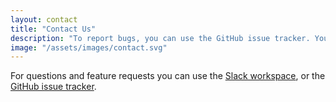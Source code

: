 ```yaml
---
layout: contact
title: "Contact Us"
description: "To report bugs, you can use the GitHub issue tracker. You can also contact us via Slack or the contact form."
image: "/assets/images/contact.svg"
---
```


For questions and feature requests you can use the <a href="cheminfo-eln.slack.com">Slack workspace</a>, or the <a href="https://github.com/cheminfo/cheminfo.github.io/issues">GitHub issue tracker</a>.
